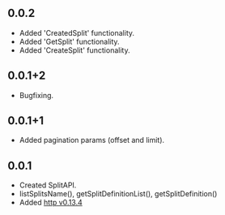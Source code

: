 ## 0.0.2
* Added 'CreatedSplit' functionality.
* Added 'GetSplit' functionality.
* Added 'CreateSplit' functionality.

## 0.0.1+2
* Bugfixing.

## 0.0.1+1
* Added pagination params (offset and limit).

## 0.0.1

* Created SplitAPI.
* listSplitsName(), getSplitDefinitionList(), getSplitDefinition()
* Added [http v0.13.4](https://pub.dev/packages/http/versions/0.13.4)
